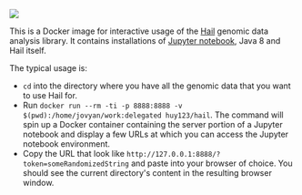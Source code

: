 ![](https://github.com/huy-nguyen/docker-hail/workflows/Docker%20Build%20and%20Publish/badge.svg)

This is a Docker image for interactive usage of the [Hail](https://hail.is/) genomic data analysis library.
It contains installations of [Jupyter notebook](https://jupyter.org/), Java 8 and Hail itself.

The typical usage is:
- `cd` into the directory where you have all the genomic data that you want to use Hail for.
- Run `docker run --rm -ti -p 8888:8888 -v $(pwd):/home/jovyan/work:delegated huy123/hail`. 
The command will spin up a Docker container containing the server portion of a Jupyter notebook and display a few URLs at which you can access the Jupyter notebook environment.
- Copy the URL that look like `http://127.0.0.1:8888/?token=someRandomizedString` and paste into your browser of choice.
You should see the current directory's content in the resulting browser window.

